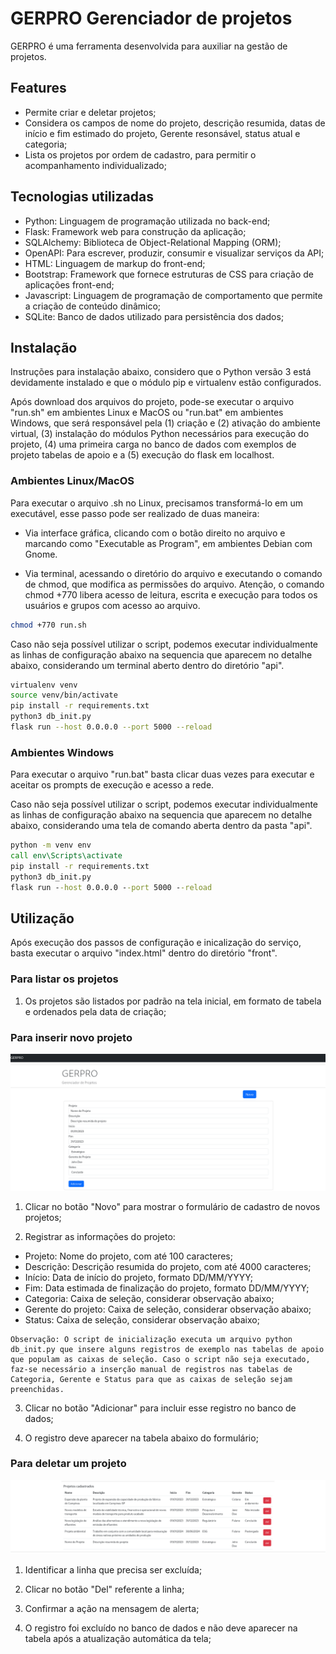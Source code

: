 # GERPRO Gerenciador de projetos

GERPRO é uma ferramenta desenvolvida para auxiliar na gestão de projetos.

## Features

- Permite criar e deletar projetos;
- Considera os campos de nome do projeto, descrição resumida, datas de início e fim estimado do projeto, Gerente resonsável, status atual e categoria;
- Lista os projetos por ordem de cadastro, para permitir o acompanhamento individualizado;

## Tecnologias utilizadas

- Python: Linguagem de programação utilizada no back-end;
- Flask: Framework web para construção da aplicação;
- SQLAlchemy: Biblioteca de Object-Relational Mapping (ORM);
- OpenAPI: Para escrever, produzir, consumir e visualizar serviços da API;
- HTML: Linguagem de markup do front-end;
- Bootstrap: Framework que fornece estruturas de CSS para criação de aplicações front-end;
- Javascript: Linguagem de programação de comportamento que permite a criação de conteúdo dinâmico;
- SQLite: Banco de dados utilizado para persistência dos dados;

## Instalação

Instruções para instalação abaixo, considero que o Python versão 3 está devidamente instalado e que o módulo pip e virtualenv estão configurados.

Após download dos arquivos do projeto, pode-se executar o arquivo "run.sh" em ambientes Linux e MacOS ou "run.bat" em ambientes Windows, que será responsável pela (1) criação e (2) ativação do ambiente virtual, (3) instalação do módulos Python necessários para execução do projeto, (4) uma primeira carga no banco de dados com exemplos de projeto tabelas de apoio e a (5) execução do flask em localhost.

### Ambientes Linux/MacOS

Para executar o arquivo .sh no Linux, precisamos transformá-lo em um executável, esse passo pode ser realizado de duas maneira:

- Via interface gráfica, clicando com o botão direito no arquivo e marcando como "Executable as Program", em ambientes Debian com Gnome.

- Via terminal, acessando o diretório do arquivo e executando o comando de chmod, que modifica as permissões do arquivo. Atenção, o comando chmod +770 libera acesso de leitura, escrita e execução para todos os usuários e grupos com acesso ao arquivo.

```bash
chmod +770 run.sh
```

Caso não seja possível utilizar o script, podemos executar individualmente as linhas de configuração abaixo na sequencia que aparecem no detalhe abaixo, considerando um terminal aberto dentro do diretório "api".

``` bash
virtualenv venv
source venv/bin/activate
pip install -r requirements.txt
python3 db_init.py
flask run --host 0.0.0.0 --port 5000 --reload
```

### Ambientes Windows

Para executar o arquivo "run.bat" basta clicar duas vezes para executar e aceitar os prompts de execução e acesso a rede.

Caso não seja possível utilizar o script, podemos executar individualmente as linhas de configuração abaixo na sequencia que aparecem no detalhe abaixo, considerando uma tela de comando aberta dentro da pasta "api".

``` cmd
python -m venv env
call env\Scripts\activate
pip install -r requirements.txt
python3 db_init.py
flask run --host 0.0.0.0 --port 5000 --reload
```

## Utilização

Após execução dos passos de configuração e inicalização do serviço, basta executar o arquivo "index.html" dentro do diretório "front".

### Para listar os projetos

1. Os projetos são listados por padrão na tela inicial, em formato de tabela e ordenados pela data de criação;

### Para inserir novo projeto

![Alt text](image-1.png)

1. Clicar no botão "Novo" para mostrar o formulário de cadastro de novos projetos;

2. Registrar as informações do projeto:
- Projeto: Nome do projeto, com até 100 caracteres;
- Descrição: Descrição resumida do projeto, com até 4000 caracteres;
- Início: Data de início do projeto, formato DD/MM/YYYY;
- Fim: Data estimada de finalização do projeto, formato DD/MM/YYYY;
- Categoria: Caixa de seleção, considerar observação abaixo;
- Gerente do projeto: Caixa de seleção, considerar observação abaixo;
- Status: Caixa de seleção, considerar observação abaixo;

```
Observação: O script de inicialização executa um arquivo python db_init.py que insere alguns registros de exemplo nas tabelas de apoio que populam as caixas de seleção. Caso o script não seja executado, faz-se necessário a inserção manual de registros nas tabelas de Categoria, Gerente e Status para que as caixas de seleção sejam preenchidas.
```

3. Clicar no botão "Adicionar" para incluir esse registro no banco de dados;

4. O registro deve aparecer na tabela abaixo do formulário;

### Para deletar um projeto

![Alt text](image-2.png)

1. Identificar a linha que precisa ser excluída;

2. Clicar no botão "Del" referente a linha;

3. Confirmar a ação na mensagem de alerta;

4. O registro foi excluído no banco de dados e não deve aparecer na tabela após a atualização automática da tela;